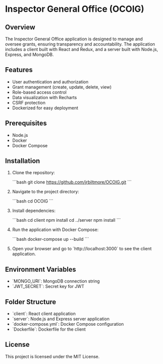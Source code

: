 
# Inspector General Office (OCOIG)

## Overview

The Inspector General Office application is designed to manage and oversee grants, ensuring transparency and accountability. The application includes a client built with React and Redux, and a server built with Node.js, Express, and MongoDB.

## Features

- User authentication and authorization
- Grant management (create, update, delete, view)
- Role-based access control
- Data visualization with Recharts
- CSRF protection
- Dockerized for easy deployment

## Prerequisites

- Node.js
- Docker
- Docker Compose

## Installation

1. Clone the repository:

   \`\`\`bash
   git clone https://github.com/jrbiltmore/OCOIG.git
   \`\`\`

2. Navigate to the project directory:

   \`\`\`bash
   cd OCOIG
   \`\`\`

3. Install dependencies:

   \`\`\`bash
   cd client
   npm install
   cd ../server
   npm install
   \`\`\`

4. Run the application with Docker Compose:

   \`\`\`bash
   docker-compose up --build
   \`\`\`

5. Open your browser and go to \`http://localhost:3000\` to see the client application.

## Environment Variables

- \`MONGO_URI\`: MongoDB connection string
- \`JWT_SECRET\`: Secret key for JWT

## Folder Structure

- \`client\`: React client application
- \`server\`: Node.js and Express server application
- \`docker-compose.yml\`: Docker Compose configuration
- \`Dockerfile\`: Dockerfile for the client

## License

This project is licensed under the MIT License.

